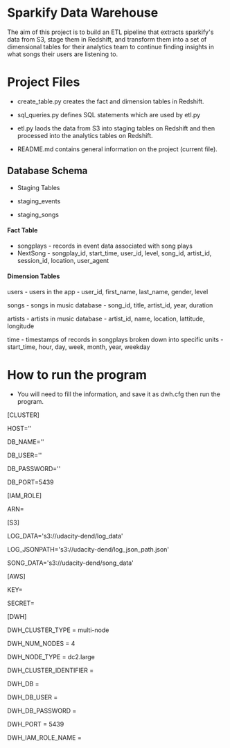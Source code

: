 # Sparkify Data Warehouse 

The aim of this project is to build an ETL pipeline that extracts sparkify's data from S3, stage them in Redshift, and transform them into a set of dimensional tables for their analytics team to continue finding insights in what songs their users are listening to.


# Project Files

- create_table.py creates the fact and dimension tables in Redshift.

- sql_queries.py defines SQL statements which are used by etl.py

- etl.py laods the data from S3 into staging tables on Redshift and then processed into the analytics tables on Redshift.

- README.md contains general information on the project (current file).



## Database Schema

* Staging Tables

* staging_events

* staging_songs


#### Fact Table

- songplays - records in event data associated with song plays 
- NextSong - songplay_id, start_time, user_id, level, song_id, artist_id, session_id, location, user_agent

#### Dimension Tables

users - users in the app - user_id, first_name, last_name, gender, level

songs - songs in music database - song_id, title, artist_id, year, duration

artists - artists in music database - artist_id, name, location, lattitude, longitude

time - timestamps of records in songplays broken down into specific units - start_time, hour, day, week, month, year, weekday



# How to run the program

- You will need to fill the information, and save it as dwh.cfg then run the program.
 
[CLUSTER]

HOST=''

DB_NAME=''

DB_USER=''

DB_PASSWORD=''

DB_PORT=5439

[IAM_ROLE]

ARN=

[S3]

LOG_DATA='s3://udacity-dend/log_data'

LOG_JSONPATH='s3://udacity-dend/log_json_path.json'

SONG_DATA='s3://udacity-dend/song_data'

[AWS]

KEY=

SECRET=

[DWH]

DWH_CLUSTER_TYPE       = multi-node

DWH_NUM_NODES          = 4

DWH_NODE_TYPE          = dc2.large

DWH_CLUSTER_IDENTIFIER = 

DWH_DB                 = 

DWH_DB_USER            = 

DWH_DB_PASSWORD        = 

DWH_PORT               = 5439

DWH_IAM_ROLE_NAME      = 
